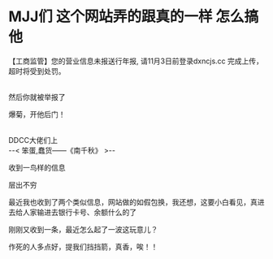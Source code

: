 # MJJ们 这个网站弄的跟真的一样 怎么搞他


【工商监管】您的营业信息未报送行年报, 请11月3日前登录dxncjs.cc 完成上传，超时将受到处罚。<br />
<br />


然后你就被举报了

爆菊，开他后门！<br />
<br />
<img src="static/image/smiley/default/lol.gif" smilieid="12" border="0" alt="" /><img src="static/image/smiley/default/lol.gif" smilieid="12" border="0" alt="" /><img src="static/image/smiley/default/lol.gif" smilieid="12" border="0" alt="" />

DDCC大佬们上<br />
--&lt; 笨蛋,蠢货——《南千秋》 &gt;--

收到一鸟样的信息

层出不穷

最近我也收到了两个类似信息，网站做的如假包换，我还想，这要小白看见，真进去给人家输进去银行卡号、余额什么的了

刚刚又收到一条，最近怎么起了一波这玩意儿？

作死的人多点好，提我们挡挡箭，真香，唉！！
